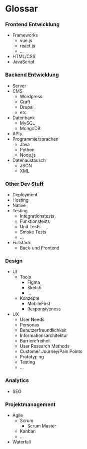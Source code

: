 # Glossar

### Frontend Entwicklung

-   Frameworks
    -   vue.js
    -   react.js
    -   …
-   HTML/CSS
-   JavaScript

### Backend Entwicklung

-   Server
-   CMS
    -   Wordpress
    -   Craft
    -   Drupal
    -   etc.
-   Datenbank
    -   MySQL
    -   MongoDB
-   APIs
-   Programmiersprachen
    -   Java
    -   Python
    -   Node.js
-   Datenaustausch
    -   JSON
    -   XML

### Other Dev Stuff

-   Deployment
-   Hosting
-   Native
-   Testing
    -   Integrationstests
    -   Funktionstests
    -   Unit Tests
    -   Smoke Tests
    -   ...
-   Fullstack
    -   Back-und Frontend

### Design

-   UI
    -   Tools
        -   Figma
        -   Sketch
        -   …
    -   Konzepte
        -   MobileFirst
        -   Responsiveness
-   UX
    -   User Needs
    -   Personas
    -   Benutzerfreundlichkeit
    -   Informationsarchitektur
    -   Barrierefreiheit
    -   User Research Methods
    -   Customer Journey/Pain Points
    -   Prototyping
    -   Testing
    -   …

### Analytics

-   SEO

### Projektmanagement

-   Agile
    -   Scrum
        -   Scrum Master
    -   Kanban
    -   …
-   Waterfall
